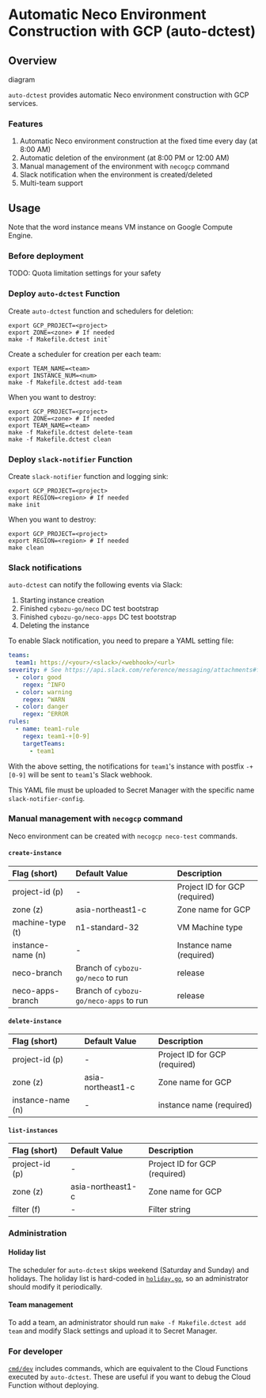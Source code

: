 Automatic Neco Environment Construction with GCP (auto-dctest)
==============================================================

Overview
--------

diagram

`auto-dctest` provides automatic Neco environment construction with GCP services.

### Features

1. Automatic Neco environment construction at the fixed time every day (at 8:00 AM)
2. Automatic deletion of the environment (at 8:00 PM or 12:00 AM)
3. Manual management of the environment with `necogcp` command
4. Slack notification when the environment is created/deleted
5. Multi-team support

Usage
-----

Note that the word instance means VM instance on Google Compute Engine.

### Before deployment

TODO: Quota limitation settings for your safety

### Deploy `auto-dctest` Function

Create `auto-dctest` function and schedulers for deletion:
```
export GCP_PROJECT=<project>
export ZONE=<zone> # If needed
make -f Makefile.dctest init`
```

Create a scheduler for creation per each team:
```
export TEAM_NAME=<team>
export INSTANCE_NUM=<num>
make -f Makefile.dctest add-team
```

When you want to destroy:
```
export GCP_PROJECT=<project>
export ZONE=<zone> # If needed
export TEAM_NAME=<team>
make -f Makefile.dctest delete-team
make -f Makefile.dctest clean
```

### Deploy `slack-notifier` Function

Create `slack-notifier` function and logging sink:
```
export GCP_PROJECT=<project>
export REGION=<region> # If needed
make init
```

When you want to destroy:
```
export GCP_PROJECT=<project>
export REGION=<region> # If needed
make clean
```

### Slack notifications

`auto-dctest` can notify the following events via Slack:
1. Starting instance creation
2. Finished `cybozu-go/neco` DC test bootstrap
3. Finished `cybozu-go/neco-apps` DC test bootstrap
4. Deleting the instance

To enable Slack notification, you need to prepare a YAML setting file:
```yaml
teams:
  team1: https://<your>/<slack>/<webhook>/<url>
severity: # See https://api.slack.com/reference/messaging/attachments#fields
  - color: good
    regex: ^INFO
  - color: warning
    regex: ^WARN
  - color: danger
    regex: ^ERROR
rules:
  - name: team1-rule
    regex: team1-+[0-9]
    targetTeams:
      - team1
```
With the above setting, the notifications for `team1`'s instance with postfix `-+[0-9]` will be sent to `team1`'s Slack webhook.

This YAML file must be uploaded to Secret Manager with the specific name `slack-notifier-config`.


### Manual management with `necogcp` command

Neco environment can be created with `necogcp neco-test` commands.

#### `create-instance`

| Flag (short)      | Default Value                          | Description                   |
| :---------------- | :------------------------------------- | :---------------------------- |
| project-id (p)    | -                                      | Project ID for GCP (required) |
| zone (z)          | asia-northeast1-c                      | Zone name for GCP             |
| machine-type (t)  | n1-standard-32                         | VM Machine type               |
| instance-name (n) | -                                      | Instance name (required)      |
| neco-branch       | Branch of `cybozu-go/neco` to run      | release                       |
| neco-apps-branch  | Branch of `cybozu-go/neco-apps` to run | release                       |

#### `delete-instance`

| Flag (short)      | Default Value     | Description                   |
| :---------------- | :---------------- | :---------------------------- |
| project-id (p)    | -                 | Project ID for GCP (required) |
| zone (z)          | asia-northeast1-c | Zone name for GCP             |
| instance-name (n) | -                 | instance name (required)      |

#### `list-instances`

| Flag (short)   | Default Value     | Description                   |
| :------------- | :---------------- | :---------------------------- |
| project-id (p) | -                 | Project ID for GCP (required) |
| zone (z)       | asia-northeast1-c | Zone name for GCP             |
| filter (f)     | -                 | Filter string                 |


### Administration

#### Holiday list

The scheduler for `auto-dctest` skips weekend (Saturday and Sunday) and holidays.  The holiday list is hard-coded in [`holiday.go`](../holiday.go), so an administrator should modify it periodically.

#### Team management

To add a team, an administrator should run `make -f Makefile.dctest add team` and modify Slack settings and upload it to Secret Manager.


### For developer

[`cmd/dev`](../cmd/dev) includes commands, which are equivalent to the Cloud Functions executed by `auto-dctest`. These are useful if you want to debug the Cloud Function without deploying.

